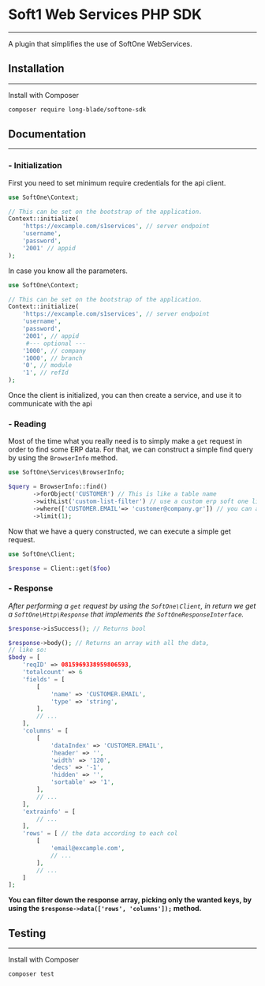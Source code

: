 # Soft1 Web Services PHP SDK

___
A plugin that simplifies the use of SoftOne WebServices.

## Installation

___
Install with Composer

```bash
composer require long-blade/softone-sdk
```

## Documentation
___

### - Initialization
First you need to set minimum require credentials for the api client.

```php
use SoftOne\Context;

// This can be set on the bootstrap of the application.
Context::initialize(
    'https://excample.com/s1services', // server endpoint
    'username',
    'password',
    '2001' // appid
);
```

In case you know all the parameters.

```php
use SoftOne\Context;

// This can be set on the bootstrap of the application.
Context::initialize(
    'https://excample.com/s1services', // server endpoint
    'username',
    'password',
    '2001', // appid
     #--- optional ---
    '1000', // company
    '1000', // branch
    '0', // module
    '1', // refId
);
```

Once the client is initialized, you can then create a service, and use it to communicate with the api

### - Reading
Most of the time what you really need is to simply make a `get` request in order to find some ERP data.
For that, we can construct a simple find query by using the `BrowserInfo` method.

```php
use SoftOne\Services\BrowserInfo;

$query = BrowserInfo::find()
       ->forObject('CUSTOMER') // This is like a table name
       ->withList('custom-list-filter') // use a custom erp soft one list filter
       ->where(['CUSTOMER.EMAIL'=> 'customer@company.gr']) // you can add filters like this
       ->limit(1);
```
Now that we have a query constructed, we can execute a simple get request.

```php
use SoftOne\Client;

$response = Client::get($foo)
```

### - Response
*After performing a `get` request by using the `SoftOne\Client`, in return we get a `SoftOne\Http\Response` that 
implements the `SoftOneResponseInterface`.*

```php
$response->isSuccess(); // Returns bool

$response->body(); // Returns an array with all the data,
// like so:
$body = [
    'reqID' => 0815969338959806593,
    'totalcount' => 6
    'fields' = [
        [
            'name' => 'CUSTOMER.EMAIL',
            'type' => 'string',
        ],
        // ...
    ],
    'columns' = [
        [
            'dataIndex' => 'CUSTOMER.EMAIL',
            'header' => '',
            'width' => '120',
            'decs' => '-1',
            'hidden' => '',
            'sortable' => '1',
        ],
        // ...
    ],
    'extrainfo' = [
        // ...
    ],
    'rows' = [ // the data according to each col
        [
            'email@excample.com',
            // ...
        ],
        // ...
    ]
];
```

**You can filter down the response array, picking only the wanted keys, by using the `$response->data(['rows', 'columns']);` method.**

## Testing
___
Install with Composer

```bash
composer test
```
